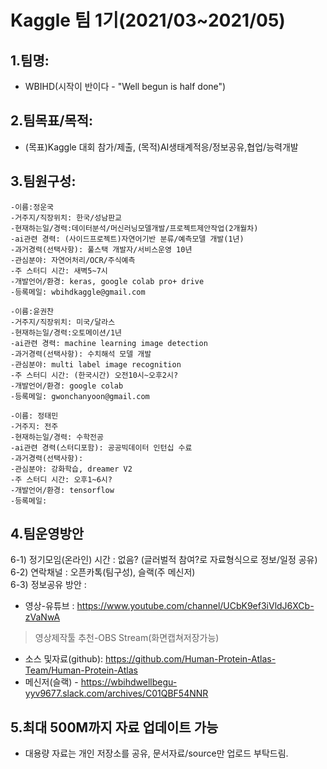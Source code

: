 # Kaggle 팀 1기(2021/03~2021/05)

## 1.팀명: 
- WBIHD(시작이 반이다 - "Well begun is half done")  

## 2.팀목표/목적: 
- (목표)Kaggle 대회 참가/제출, (목적)AI생태계적응/정보공유,협업/능력개발  

## 3.팀원구성:
```
-이름:정운국
-거주지/직장위치: 한국/성남판교
-현재하는일/경력:데이터분석/머신러닝모델개발/프로젝트제안작업(2개월차)
-ai관련 경력: (사이드프로젝트)자연어기반 분류/예측모델 개발(1년)
-과거경력(선택사항): 풀스택 개발자/서비스운영 10년
-관심분야: 자연어처리/OCR/주식예측
-주 스터디 시간: 새벽5~7시
-개발언어/환경: keras, google colab pro+ drive
-등록메일: wbihdkaggle@gmail.com

-이름:윤권찬
-거주지/직장위치: 미국/달라스
-현재하는일/경력:오토메이션/1년
-ai관련 경력: machine learning image detection
-과거경력(선택사항): 수치해석 모델 개발
-관심분야: multi label image recognition
-주 스터디 시간: (한국시간) 오전10시~오후2시?
-개발언어/환경: google colab
-등록메일: gwonchanyoon@gmail.com  

-이름: 정태민
-거주지: 전주
-현재하는일/경력: 수학전공
-ai관련 경력(스터디포함): 공공빅데이터 인턴십 수료
-과거경력(선택사항): 
-관심분야: 강화학습, dreamer V2
-주 스터디 시간: 오후1~6시?
-개발언어/환경: tensorflow
-등록메일:
```

## 4.팀운영방안
6-1) 정기모임(온라인) 시간 : 없음? (글러벌적 참여?로 자료형식으로 정보/일정 공유)  
6-2) 연락채널 : 오픈카톡(팀구성), 슬랙(주 메신저)  
6-3) 정보공유 방안 :   
- 영상-유튜브 : https://www.youtube.com/channel/UCbK9ef3iVldJ6XCb-zVaNwA  
> 영상제작툴 추천-OBS Stream(화면캡쳐저장가능)  
- 소스 및자료(github): https://github.com/Human-Protein-Atlas-Team/Human-Protein-Atlas  
- 메신저(슬랙) - https://wbihdwellbegu-yyv9677.slack.com/archives/C01QBF54NNR  

## 5.최대 500M까지 자료 업데이트 가능
- 대용량 자료는 개인 저장소를 공유, 문서자료/source만 업로드 부탁드림.  
